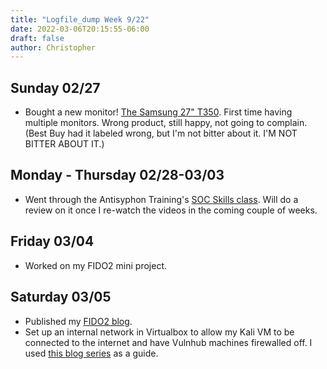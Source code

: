 ```yaml
---
title: "Logfile_dump Week 9/22"
date: 2022-03-06T20:15:55-06:00
draft: false
author: Christopher
---
```

## Sunday 02/27
- Bought a new monitor! [The Samsung 27" T350](https://www.newegg.com/samsung-lf27t350fhnxza-27-full-hd/p/N82E16824022904?Description=samsung%2027%22). First time having multiple monitors. Wrong product, still happy, not going to complain. (Best Buy had it labeled wrong, but I'm not bitter about it. I'M NOT BITTER ABOUT IT.)

## Monday - Thursday 02/28-03/03
- Went through the Antisyphon Training's [SOC Skills class](https://www.antisyphontraining.com/soc-core-skills-w-john-strand/). Will do a review on it once I re-watch the videos in the coming couple of weeks.

## Friday 03/04
- Worked on my FIDO2 mini project.

## Saturday 03/05
- Published my [FIDO2 blog](https://pshef.github.io/posts/fido2_as_login/).
- Set up an internal network in Virtualbox to allow my Kali VM to be connected to the internet and have Vulnhub machines firewalled off. I used [this blog series](https://benheater.com/building-a-security-lab-in-virtualbox/) as a guide.
